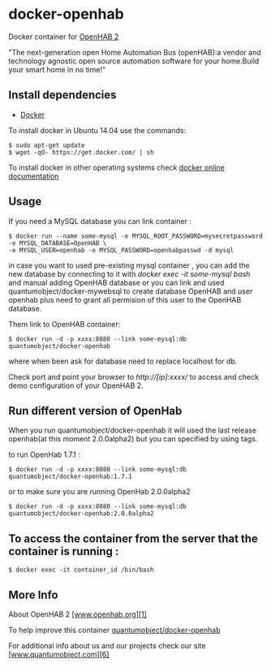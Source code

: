 # docker-openhab
Docker container for [OpenHAB 2][3]

"The next-generation open Home Automation Bus (openHAB):a vendor and technology agnostic open source automation software for your home.Build your smart home in no time!"

## Install dependencies

  - [Docker][2]

To install docker in Ubuntu 14.04 use the commands:

    $ sudo apt-get update
    $ wget -qO- https://get.docker.com/ | sh

 To install docker in other operating systems check [docker online documentation][4]
 
## Usage

If you need a MySQL database you can link container :

    $ docker run --name some-mysql -e MYSQL_ROOT_PASSWORD=mysecretpassword  -e MYSQL_DATABASE=OpenHAB \
    -e MYSQL_USER=openhab -e MYSQL_PASSWORD=openhabpasswd -d mysql

in case you want to used pre-existing mysql container , you can add the new database by connecting to it with _docker exec -it some-mysql bash_ and manual adding OpenHAB database or you can link and used quantumobject/docker-mywebsql to create database OpenHAB and user openhab plus need to grant all permision of this user to the OpenHAB database.  
  
Them link to OpenHAB container:

    $ docker run -d -p xxxx:8080 --link some-mysql:db quantumobject/docker-openhab

where when been ask for database need to replace localhost for db.

Check port and point your browser to _http://[ip]:xxxx/_  to access and check demo configuration of your OpenHAB 2. 

## Run different version of OpenHab

When you run quantumobject/docker-openhab it will used the last release openhab(at this moment 2.0.0alpha2) but you can specified by using tags.

to run OpenHab 1.7.1 :

    $ docker run -d -p xxxx:8080 --link some-mysql:db quantumobject/docker-openhab:1.7.1

or to make sure you are running OpenHab 2.0.0alpha2

    $ docker run -d -p xxxx:8080 --link some-mysql:db quantumobject/docker-openhab:2.0.0alpha2

## To access the container from the server that the container is running :

    $ docker exec -it container_id /bin/bash


## More Info

About OpenHAB 2 [www.openhab.org][1]

To help improve this container [quantumobject/docker-openhab][5]

For additional info about us and our projects check our site [www.quantumobject.com][6]

[1]:http://www.openhab.org/
[2]:https://www.docker.com
[3]:https://github.com/openhab/openhab2
[4]:http://docs.docker.com
[5]:https://github.com/QuantumObject/docker-openhab
[6]:http://www.quantumobject.com
